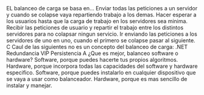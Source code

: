 <pregunta>
  <enunciado>EL balanceo de carga se basa en...</enunciado>
  <opcionA>Enviar todas las peticiones a un servidor y cuando se colapse vaya repartiendo trabajo a los demas.</opcionA>
  <opcionB>Hacer esperar a los usuarios hasta que la carga de trabajo en los servidores sea minima.</opcionB>
  <opcionC>Recibir las peticiones de usuario y repartir el trabajo entre los distintos servidores para no colapsar ningun servicio.</opcionC>
  <opcionD>Ir enviando las peticiones a los servidores de uno en uno, cuando el primero se colapse pasar al siguiente.</opcionD>
  <solucion>C</solucion>
</pregunta>

<pregunta>
  <enunciado>Caul de las siguientes no es un concepto del balanceo de carga:</enunciado>
  <opcionA>.NET</opcionA>
  <opcionB>Redundancia</opcionB>
  <opcionC>VIP</opcionC>
  <opcionD>Persistencia</opcionD>
  <solucion>A</solucion>
</pregunta>

<pregunta>
  <enunciado>¿Que es mejor, balanceo software o hardware?</enunciado>
  <opcionA>Software, porque puedes hacerte tus propios algoritmos.</opcionA>
  <opcionB>Hardware, porque incorpora todas las capacidades del software y hardware especifico.</opcionB>
  <opcionC>Software, porque puedes instalarlo en cualquier dispositivo que se vaya a usar como balanceador.</opcionC>
  <opcionD>Hardware, porque es mas sencillo de instalar y manejar.</opcionD>
  <solucion></solucion>
</pregunta>